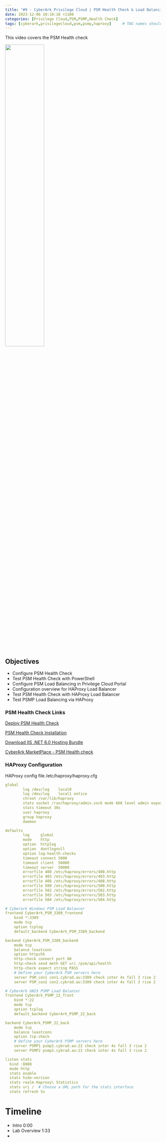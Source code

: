 ```yaml
---
title: "#9 - CyberArk Privilege Cloud | PSM Health Check & Load Balancing"
date: 2023-12-06 10:10:10 +1100
categories: [Privilege Cloud,PSM,PSMP,Health Check]
tags: [cyberark,privilegecloud,psm,psmp,haproxy]     # TAG names should always be lowercase
---
```


This video covers the PSM Health check

[<img src="https://i.ytimg.com/vi/SeP7JISnF-s/maxresdefault.jpg" width="50%">](https://www.youtube.com/watch?v=SeP7JISnF-s)
## Objectives
- Configure PSM Health Check
- Test PSM Health Check with PowerShell
- Configure PSM Load Balancing in Privilege Cloud Portal
- Configuration overview for HAProxy Load Balancer
- Test PSM Health Check with HAProxy Load Balancer
- Test PSMP Load Balancing via HAProxy


### PSM Health Check Links
[Deploy PSM Health Check](https://docs.cyberark.com/PrivCloud-SS/Latest/en/Content/Privilege%20Cloud/privCloud-psm-health-check.htm)

[PSM Health Check Installation](https://cyberark.my.site.com/s/article/PSM-Health-Check-Installation)

[Download IIS .NET 6.0 Hosting Bundle](https://dotnet.microsoft.com/en-us/download/dotnet/6.0)

[CyberArk MarketPlace - PSM Health check](https://cyberark.my.site.com/mplace/s/#a352J000000ai0MQAQ-a392J000002QBA6QAO)

### HAProxy Configuration

HAProxy config file /etc/haproxy/haproxy.cfg

``` yml /etc/haproxy/haproxy.cfg
global
        log /dev/log    local0
        log /dev/log    local1 notice
        chroot /var/lib/haproxy
        stats socket /run/haproxy/admin.sock mode 660 level admin expose-fd listeners
        stats timeout 30s
        user haproxy
        group haproxy
        daemon

defaults
        log     global
        mode    http
        option  httplog
        option  dontlognull
        option log-health-checks
        timeout connect 5000
        timeout client  50000
        timeout server  50000
        errorfile 400 /etc/haproxy/errors/400.http
        errorfile 403 /etc/haproxy/errors/403.http
        errorfile 408 /etc/haproxy/errors/408.http
        errorfile 500 /etc/haproxy/errors/500.http
        errorfile 502 /etc/haproxy/errors/502.http
        errorfile 503 /etc/haproxy/errors/503.http
        errorfile 504 /etc/haproxy/errors/504.http

# Cyberark Windows PSM Load Balancer
frontend CyberArk_PSM_3389_frontend
    bind *:3389
    mode tcp
    option tcplog
    default_backend CyberArk_PSM_3389_backend

backend CyberArk_PSM_3389_backend
    mode tcp
    balance leastconn
    option httpchk
    http-check connect port 80
    http-check send meth GET uri /psm/api/health
    http-check expect string PASS
    # Define your CyberArk PSM servers here
    server PSM_con1 con1.cybrad.au:3389 check inter 4s fall 3 rise 2
    server PSM_con2 con2.cybrad.au:3389 check inter 4s fall 3 rise 2

# CyberArk UNIX PSMP Load Balancer
frontend CyberArk_PSMP_22_front
    bind *:22
    mode tcp
    option tcplog
    default_backend CyberArk_PSMP_22_back

backend CyberArk_PSMP_22_back
    mode tcp
    balance leastconn
    option tcp-check
    # Define your CyberArk PSMP servers here
    server PSMP1 psmp1.cybrad.au:22 check inter 4s fall 3 rise 2
    server PSMP2 psmp2.cybrad.au:22 check inter 4s fall 3 rise 2

listen stats
  bind :8888
  mode http
  stats enable
  stats hide-version
  stats realm Haproxy\ Statistics
  stats uri /  # Choose a URL path for the stats interface
  stats refresh 5s
```


# Timeline
- Intro 0:00
- Lab Overview 1:33
- 